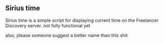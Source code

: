 ## Sirius time
Sirius time is a simple script for displaying current time on the Freelancer Discovery server.
not fully functional yet

also, please someone suggest a better name than this shit
